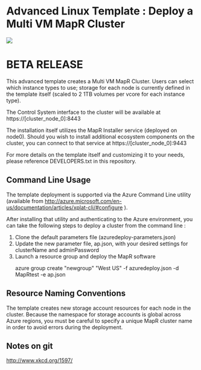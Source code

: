 # Advanced Linux Template : Deploy a Multi VM MapR Cluster

<a href="https://azuredeploy.net/" target="_blank">
    <img src="http://azuredeploy.net/deploybutton.png"/>
</a>


<h1>
BETA RELEASE
</h1>

This advanced template creates a Multi VM MapR Cluster.  Users can 
select which instance types to use; storage for each node is 
currently defined in the template itself (scaled to 2 1TB volumes 
per vcore for each instance type).

The Control System interface to the cluster will be available at
    https://[cluster_node_0]:8443

The installation itself utilizes the MapR Installer service
(deployed on node0).   Should you wish to install additional
ecosystem components on the cluster, you can connect to that 
service at 
    https://[cluster_node_0]:9443

For more details on the template itself and customizing it to your
needs, please reference DEVELOPERS.txt in this repository.
<h2>
Command Line Usage
</h2>

The template deployment is supported via the Azure Command Line 
utility (available from 
http://azure.microsoft.com/en-us/documentation/articles/xplat-cli/#configure ).

After installing that utility and authenticating to the Azure
environment, you can take the following steps to deploy a cluster
from the command line :
<ol>
<li>
Clone the default parameters file (azuredeploy-parameters.json) 
</li>
<li>
Update the new parameter file, ap.json, with your desired settings
for clusterName and adminPassword
</li>
<li>
Launch a resource group and deploy the MapR software
<p>
azure group create "newgroup" "West US" -f azuredeploy.json -d MapRtest  -e ap.json
</p
</li>
</ol>

<h2>
Resource Naming Conventions
</h2>

The template creates new storage account resources for each node in 
the cluster.   Because the namespace for storage accounts is global
across Azure regions, you must be careful to specify a unique MapR
cluster name in order to avoid errors during the deployment.

<h2>
Notes on git
</h2>

http://www.xkcd.org/1597/

